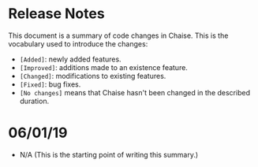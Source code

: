 # Release Notes

This document is a summary of code changes in Chaise. This is the vocabulary used to introduce the changes:
  - `[Added]`: newly added features.
  - `[Improved]`: additions made to an existence feature.
  - `[Changed]`: modifications to existing features.
  - `[Fixed]`: bug fixes.
  - `[No changes]` means that Chaise hasn't been changed in the described duration.

# 06/01/19

  - N/A (This is the starting point of writing this summary.)
